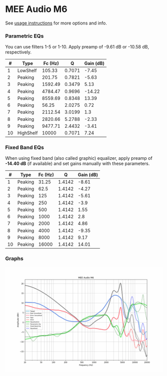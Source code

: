 # MEE Audio M6
See [usage instructions](https://github.com/jaakkopasanen/AutoEq#usage) for more options and info.

### Parametric EQs
You can use filters 1-5 or 1-10. Apply preamp of -9.61 dB or -10.58 dB, respectively.

|   # | Type      |   Fc (Hz) |      Q |   Gain (dB) |
|-----|-----------|-----------|--------|-------------|
|   1 | LowShelf  |    105.33 | 0.7071 |       -7.45 |
|   2 | Peaking   |    201.75 | 0.7821 |       -5.63 |
|   3 | Peaking   |   1592.49 | 0.3479 |        5.13 |
|   4 | Peaking   |   4784.47 | 0.9696 |      -14.22 |
|   5 | Peaking   |   8559.69 | 0.8348 |       13.39 |
|   6 | Peaking   |     56.25 | 2.0275 |        0.72 |
|   7 | Peaking   |   2112.54 | 3.0199 |        1.3  |
|   8 | Peaking   |   2820.66 | 5.2788 |       -2.33 |
|   9 | Peaking   |   9477.71 | 2.4432 |       -3.41 |
|  10 | HighShelf |  10000    | 0.7071 |        7.24 |

### Fixed Band EQs
When using fixed band (also called graphic) equalizer, apply preamp of **-14.40 dB** (if available) and set gains manually with these parameters.

|   # | Type    |   Fc (Hz) |      Q |   Gain (dB) |
|-----|---------|-----------|--------|-------------|
|   1 | Peaking |     31.25 | 1.4142 |       -8.61 |
|   2 | Peaking |     62.5  | 1.4142 |       -4.27 |
|   3 | Peaking |    125    | 1.4142 |       -5.61 |
|   4 | Peaking |    250    | 1.4142 |       -3.9  |
|   5 | Peaking |    500    | 1.4142 |        1.55 |
|   6 | Peaking |   1000    | 1.4142 |        2.8  |
|   7 | Peaking |   2000    | 1.4142 |        4.86 |
|   8 | Peaking |   4000    | 1.4142 |       -9.35 |
|   9 | Peaking |   8000    | 1.4142 |        9.17 |
|  10 | Peaking |  16000    | 1.4142 |       14.01 |

### Graphs
![](./MEE%20Audio%20M6.png)
